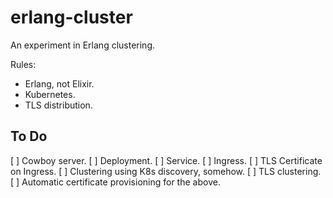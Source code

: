 # erlang-cluster

An experiment in Erlang clustering.

Rules:
- Erlang, not Elixir.
- Kubernetes.
- TLS distribution.

## To Do

[ ] Cowboy server.
[ ] Deployment.
[ ] Service.
[ ] Ingress.
[ ] TLS Certificate on Ingress.
[ ] Clustering using K8s discovery, somehow.
[ ] TLS clustering.
[ ] Automatic certificate provisioning for the above.
